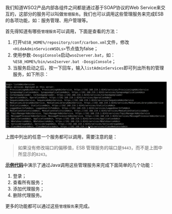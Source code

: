 我们知道WSO2产品内部各组件之间都是通过基于SOAP协议的Web Service来交互的，这部分的服务可以叫做`管理服务`。我们也可以调用这些管理服务来完成ESB的各项功能，如：服务管理、用户管理等。

首先得知道有哪些`管理服务`可以调用，下面是查看的方法：

1. 打开`%ESB_HOME%/repository/conf/carbon.xml`文件，修改`<HideAdminServiceWSDLs>`节点值为false；
2. 使用参数`-DosgiConsole`启动`wso2server.bat`，如：`%ESB_HOME%/bin/wso2server.bat -DosgiConsole`；
3. 当服务启动之后，按一下回车，输入`listAdminServices`即可列出所有的管理服务，如下所示：

![](./services.png)

上图中列出的任意一个服务都可以调用，需要注意的是：
> 如果没有修改端口的偏移值，ESB 管理服务的端口是`9443`，而不是上图中所显示的`8243`。

[**示例代码**](./src.zip)中演示了通过Java调用这些管理服务来完成下面简单的几个功能：

1. 登录；
2. 查看所有服务；
3. 添加代理服务；
4. 删除代理服务。

更多的功能都可以通过这些`管理服务`来完成。
